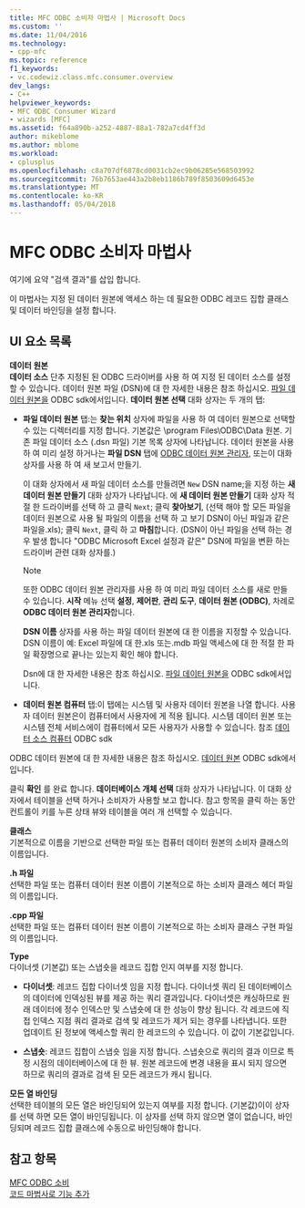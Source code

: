 ```yaml
---
title: MFC ODBC 소비자 마법사 | Microsoft Docs
ms.custom: ''
ms.date: 11/04/2016
ms.technology:
- cpp-mfc
ms.topic: reference
f1_keywords:
- vc.codewiz.class.mfc.consumer.overview
dev_langs:
- C++
helpviewer_keywords:
- MFC ODBC Consumer Wizard
- wizards [MFC]
ms.assetid: f64a890b-a252-4887-88a1-782a7cd4ff3d
author: mikeblome
ms.author: mblome
ms.workload:
- cplusplus
ms.openlocfilehash: c8a707df6878cd0031cb2ec9b06285e568503992
ms.sourcegitcommit: 76b7653ae443a2b8eb1186b789f8503609d6453e
ms.translationtype: MT
ms.contentlocale: ko-KR
ms.lasthandoff: 05/04/2018
---
```

# <a name="mfc-odbc-consumer-wizard"></a>MFC ODBC 소비자 마법사
여기에 요약 "검색 결과"를 삽입 합니다.  
  
 이 마법사는 지정 된 데이터 원본에 액세스 하는 데 필요한 ODBC 레코드 집합 클래스 및 데이터 바인딩을 설정 합니다.  
  
## <a name="uielement-list"></a>UI 요소 목록  
 **데이터 원본**  
 **데이터 소스** 단추 지정된 된 ODBC 드라이버를 사용 하 여 지정 된 데이터 소스를 설정할 수 있습니다. 데이터 원본 파일 (DSN)에 대 한 자세한 내용은 참조 하십시오. [파일 데이터 원본을](https://msdn.microsoft.com/library/ms715401.aspx) ODBC sdk에서입니다. **데이터 원본 선택** 대화 상자는 두 개의 탭:  
  
-   **파일 데이터 원본** 탭:는 **찾는 위치** 상자에 파일을 사용 하 여 데이터 원본으로 선택할 수 있는 디렉터리를 지정 합니다. 기본값은 \program Files\ODBC\Data 원본. 기존 파일 데이터 소스 (.dsn 파일) 기본 목록 상자에 나타납니다. 데이터 원본을 사용 하 여 미리 설정 하거나는 **파일 DSN** 탭에 [ODBC 데이터 원본 관리자](https://msdn.microsoft.com/library/ms714024.aspx), 또는이 대화 상자를 사용 하 여 새 보고서 만들기.  
  
     이 대화 상자에서 새 파일 데이터 소스를 만들려면 `New` DSN name;을 지정 하는 **새 데이터 원본 만들기** 대화 상자가 나타납니다. 에 **새 데이터 원본 만들기** 대화 상자 적절 한 드라이버를 선택 하 고 클릭 `Next`; 클릭 **찾아보기**, (선택 해야 할 모든 파일을 데이터 원본으로 사용 될 파일의 이름을 선택 하 고 보기 DSN이 아닌 파일과 같은 파일을.xls); 클릭 `Next`, 클릭 하 고 **마침**합니다. (DSN이 아닌 파일을 선택 하는 경우 발생 합니다 "ODBC Microsoft Excel 설정과 같은" DSN에 파일을 변환 하는 드라이버 관련 대화 상자를.)  
  
    > [!NOTE]
    >  또한 ODBC 데이터 원본 관리자를 사용 하 여 미리 파일 데이터 소스를 새로 만들 수 있습니다. **시작** 메뉴 선택 **설정**, **제어판**, **관리 도구**, **데이터 원본 (ODBC)**, 차례로 **ODBC 데이터 원본 관리자**합니다.  
  
     **DSN 이름** 상자를 사용 하는 파일 데이터 원본에 대 한 이름을 지정할 수 있습니다. DSN 이름이 예: Excel 파일에 대 한.xls 또는.mdb 파일 액세스에 대 한 적절 한 파일 확장명으로 끝나는 있는지 확인 해야 합니다.  
  
     Dsn에 대 한 자세한 내용은 참조 하십시오. [파일 데이터 원본을](https://msdn.microsoft.com/library/ms715401.aspx) ODBC sdk에서입니다.  
  
-   **데이터 원본 컴퓨터** 탭:이 탭에는 시스템 및 사용자 데이터 원본을 나열 합니다. 사용자 데이터 원본은이 컴퓨터에서 사용자에 게 적용 됩니다. 시스템 데이터 원본 또는 시스템 전체 서비스에이 컴퓨터에서 모든 사용자가 사용할 수 있습니다. 참조 [데이터 소스 컴퓨터](https://msdn.microsoft.com/library/ms710952.aspx) ODBC sdk  
  
 ODBC 데이터 원본에 대 한 자세한 내용은 참조 하십시오. [데이터 원본](https://msdn.microsoft.com/library/ms711688.aspx) ODBC sdk에서입니다.  
  
 클릭 **확인** 를 완료 합니다. **데이터베이스 개체 선택** 대화 상자가 나타납니다. 이 대화 상자에서 테이블을 선택 하거나 소비자가 사용할 보고 합니다. 참고 항목을 클릭 하는 동안 컨트롤이 키를 누른 상태 뷰와 테이블을 여러 개 선택할 수 있습니다.  
  
 **클래스**  
 기본적으로 이름을 기반으로 선택한 파일 또는 컴퓨터 데이터 원본의 소비자 클래스의 이름입니다.  
  
 **.h 파일**  
 선택한 파일 또는 컴퓨터 데이터 원본 이름이 기본적으로 하는 소비자 클래스 헤더 파일의 이름입니다.  
  
 **.cpp 파일**  
 선택한 파일 또는 컴퓨터 데이터 원본 이름이 기본적으로 하는 소비자 클래스 구현 파일의 이름입니다.  
  
 **Type**  
 다이너셋 (기본값) 또는 스냅숏을 레코드 집합 인지 여부를 지정 합니다.  
  
-   **다이너셋**: 레코드 집합 다이너셋 임을 지정 합니다. 다이너셋 쿼리 된 데이터베이스의 데이터에 인덱싱된 뷰를 제공 하는 쿼리 결과입니다. 다이너셋은 캐싱하므로 원래 데이터에 정수 인덱스만 및 스냅숏에 대 한 성능이 향상 됩니다. 각 레코드에 직접 인덱스 지점 쿼리 결과로 검색 및 레코드가 제거 되는 경우를 나타냅니다. 또한 업데이트 된 정보에 액세스할 쿼리 한 레코드의 수 있습니다. 이 값이 기본값입니다.  
  
-   **스냅숏**: 레코드 집합이 스냅숏 임을 지정 합니다. 스냅숏으로 쿼리의 결과 이므로 특정 시점의 데이터베이스에 대 한 뷰. 원본 레코드에 변경 내용을 표시 되지 않으면 하므로 쿼리의 결과로 검색 된 모든 레코드가 캐시 됩니다.  
  
 **모든 열 바인딩**  
 선택한 테이블의 모든 열은 바인딩되어 있는지 여부를 지정 합니다. (기본값)이이 상자를 선택 하면 모든 열이 바인딩됩니다. 이 상자를 선택 하지 않으면 열이 없습니다, 바인딩되며 레코드 집합 클래스에 수동으로 바인딩해야 합니다.  
  
## <a name="see-also"></a>참고 항목  
 [MFC ODBC 소비](../../mfc/reference/adding-an-mfc-odbc-consumer.md)   
 [코드 마법사로 기능 추가](../../ide/adding-functionality-with-code-wizards-cpp.md)

